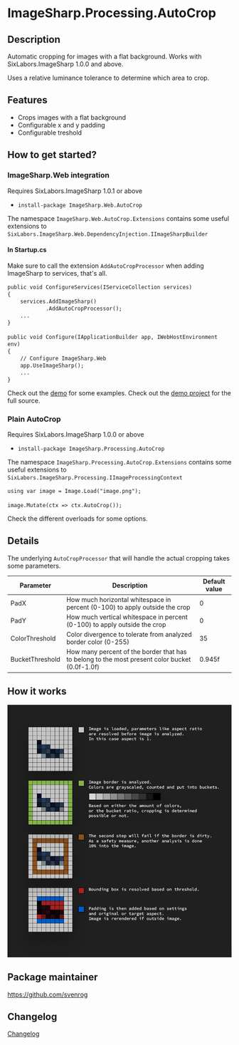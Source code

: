 # ImageSharp.Processing.AutoCrop

## Description

Automatic cropping for images with a flat background.
Works with SixLabors.ImageSharp 1.0.0 and above.

Uses a relative luminance tolerance to determine which area to crop.

## Features

- Crops images with a flat background
- Configurable x and y padding
- Configurable treshold

## How to get started?

### ImageSharp.Web integration

Requires SixLabors.ImageSharp 1.0.1 or above

- `install-package ImageSharp.Web.AutoCrop`

The namespace `ImageSharp.Web.AutoCrop.Extensions` contains some useful extensions to `SixLabors.ImageSharp.Web.DependencyInjection.IImageSharpBuilder`

#### In Startup.cs

Make sure to call the extension `AddAutoCropProcessor` when adding ImageSharp to services, that's all.

```
public void ConfigureServices(IServiceCollection services)
{
    services.AddImageSharp()
            .AddAutoCropProcessor();
    ...
}

public void Configure(IApplicationBuilder app, IWebHostEnvironment env)
{
    // Configure ImageSharp.Web
    app.UseImageSharp();
    ...
}
```

Check out the [demo](docs/demo.md) for some examples.
Check out the [demo project](src/ImageSharp.Web.AutoCrop.Demo) for the full source.

### Plain AutoCrop

Requires SixLabors.ImageSharp 1.0.0 or above

- `install-package ImageSharp.Processing.AutoCrop`

The namespace `ImageSharp.Processing.AutoCrop.Extensions` contains some useful extensions to `SixLabors.ImageSharp.Processing.IImageProcessingContext`

```
using var image = Image.Load("image.png");

image.Mutate(ctx => ctx.AutoCrop());
```

Check the different overloads for some options.



## Details

The underlying `AutoCropProcessor` that will handle the actual cropping takes some parameters.

| Parameter | Description | Default value |
| --------- | ----------- | ------- |
| PadX | How much horizontal whitespace in percent (0-100) to apply outside the crop | 0 |
| PadY | How much vertical whitespace in percent (0-100) to apply outside the crop | 0 |
| ColorThreshold | Color divergence to tolerate from analyzed border color (0-255) | 35 |
| BucketThreshold | How many percent of the border that has to belong to the most present color bucket (0.0f-1.0f) | 0.945f |

## How it works
![How it works](docs/how-it-works.png)

## Package maintainer

https://github.com/svenrog

## Changelog

[Changelog](CHANGELOG.md)